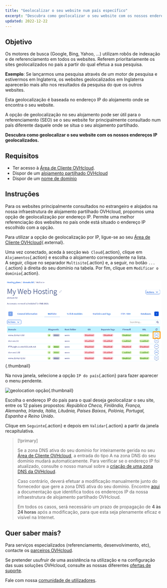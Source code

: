 ```yaml
---
title: "Geolocalizar o seu website num país específico"
excerpt: "Descubra como geolocalizar o seu website com os nossos endereços IP geolocalizados"
updated: 2022-12-22
---
```


## Objetivo

Os motores de busca (Google, Bing, Yahoo, ...) utilizam robôs de indexação e de referenciamento em todos os websites. Referem prioritariamente os sites geolocalizados no país a partir do qual efetua a sua pesquisa.

**Exemplo**: Se lançarmos uma pesquisa através de um motor de pesquisa e estivermos em Inglaterra, os websites geolocalizados em Inglaterra aparecerão mais alto nos resultados da pesquisa do que os outros websites.

Esta geolocalização é baseada no endereço IP do alojamento onde se encontra o seu website.

A opção de geolocalização no seu alojamento pode ser útil para o referenciamento (SEO) se o seu website for principalmente consultado num país diferente daquele onde se situa o seu alojamento partilhado.

**Descubra como geolocalizar o seu website com os nossos endereços IP geolocalizados.**

## Requisitos

- Ter acesso à [Área de Cliente OVHcloud](/links/manager).
- Dispor de um [alojamento partilhado OVHcloud](/links/web/hosting)
- Dispor de um [nome de domínio](/links/web/domains)
  
## Instruções

Para os websites principalmente consultados no estrangeiro e alojados na nossa infraestrutura de alojamento partilhado OVHcloud, propomos uma opção de geolocalização por endereço IP. Permite uma melhor referenciação dos websites no país onde está situado o endereço IP escolhido com a opção.

Para utilizar a opção de geolocalização por IP, ligue-se ao seu [Área de Cliente OVHcloud](/links/manager){.external}.

Uma vez conectado, aceda à secção `Web Cloud`{.action}, clique em `Alojamentos`{.action} e escolha o alojamento correspondente na lista.<br>
A seguir, clique no separador `Multisite`{.action} e, a seguir, no botão `...`{.action} à direita do seu domínio na tabela. Por fim, clique em `Modificar o domínio`{.action}.

![hosting multi-sites](/pages/assets/screens/control_panel/product-selection/web-cloud/web-hosting/multisite/modify-a-domain.png){.thumbnail}

Na nova janela, selecione a opção `IP do país`{.action} para fazer aparecer o menu pendente.

![geolocation opção](/pages/assets/screens/control_panel/product-selection/web-cloud/web-hosting/multisite/country-ip-selection.png){.thumbnail}

Escolha o endereço IP do país para o qual deseja geolocalizar o seu site, entre os 12 países propostos: *República Checa, Finlândia, França, Alemanha, Irlanda, Itália, Lituânia, Países Baixos, Polónia, Portugal, Espanha e Reino Unido*.

Clique em `Seguinte`{.action} e depois em `Validar`{.action} a partir da janela recapitulativa.

>[!primary]
>
> Se a zona DNS ativa do seu domínio for inteiramente gerida no seu [Área de Cliente OVHcloud](/links/manager), a entrada do tipo A na zona DNS do seu domínio mudará automaticamente. Para verificar se o endereço IP foi atualizado, consulte o nosso manual sobre a [criação de uma zona DNS da OVHcloud](/pages/web_cloud/domains/dns_zone_edit).
>
> Caso contrário, deverá efetuar a modificação manualmente junto do fornecedor que gere a zona DNS ativa do seu domínio. Encontre [aqui](/pages/web_cloud/web_hosting/clusters_and_shared_hosting_IP) a documentação que identifica todos os endereços IP da nossa infraestrutura de alojamento partilhado OVHcloud.
>
> Em todos os casos, será necessário um prazo de propagação de **4 às 24 horas** após a modificação, para que esta seja plenamente eficaz e visível na Internet.
>

## Quer saber mais?

Para serviços especializados (referenciamento, desenvolvimento, etc), contacte os [parceiros OVHcloud](/links/partner).

Se pretender usufruir de uma assistência na utilização e na configuração das suas soluções OVHcloud, consulte as nossas diferentes [ofertas de suporte](/links/support).

Fale com nossa [comunidade de utilizadores](/links/community).
